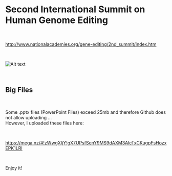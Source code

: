 <h1>Second International Summit on Human Genome Editing</h1>

</BR>

http://www.nationalacademies.org/gene-editing/2nd_summit/index.htm

</BR>


![Alt text](https://raw.githubusercontent.com/JonnyBanana/THE-BIOHACKING-BIBLE/master/img/2nd_summit_CRISPR.jpg)

</BR>


<h2>Big Files</h2>

</BR>

Some .pptx files (PowerPoint Files) exceed 25mb and therefore Github does not allow uploading ...</BR>
However, I uploaded these files here:

</BR>

https://mega.nz/#!zWwgXIjY!gX7UPsfSenY9MS9dAXM3AlcTxCKugpFsHozxEPK1LRI

</BR>

Enjoy it!




